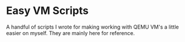 # Easy VM Scripts

A handful of scripts I wrote for making working with QEMU VM's a little easier on myself. They are mainly here for reference.
